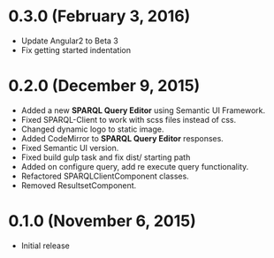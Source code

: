 # 0.3.0 (February 3, 2016)
* Update Angular2 to Beta 3
* Fix getting started indentation
# 0.2.0 (December 9, 2015)
* Added a new **SPARQL Query Editor** using Semantic UI Framework.
* Fixed SPARQL-Client to work with scss files instead of css.
* Changed dynamic logo to static image.
* Added CodeMirror to **SPARQL Query Editor** responses.
* Fixed Semantic UI version.
* Fixed build gulp task and fix dist/ starting path	
* Added on configure query, add re execute query functionality.
* Refactored SPARQLClientComponent classes.
* Removed ResultsetComponent.


# 0.1.0 (November 6, 2015)
* Initial release